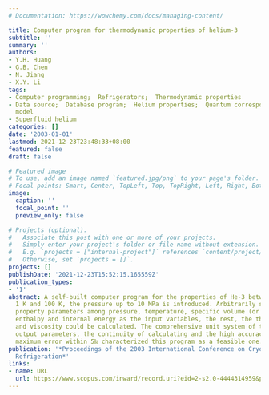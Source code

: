 ```yaml
---
# Documentation: https://wowchemy.com/docs/managing-content/

title: Computer program for thermodynamic properties of helium-3
subtitle: ''
summary: ''
authors:
- Y.H. Huang
- G.B. Chen
- N. Jiang
- X.Y. Li
tags:
- Computer programming;  Refrigerators;  Thermodynamic properties
- Data source;  Database program;  Helium properties;  Quantum corresponding state
  model
- Superfluid helium
categories: []
date: '2003-01-01'
lastmod: 2021-12-23T23:48:33+08:00
featured: false
draft: false

# Featured image
# To use, add an image named `featured.jpg/png` to your page's folder.
# Focal points: Smart, Center, TopLeft, Top, TopRight, Left, Right, BottomLeft, Bottom, BottomRight.
image:
  caption: ''
  focal_point: ''
  preview_only: false

# Projects (optional).
#   Associate this post with one or more of your projects.
#   Simply enter your project's folder or file name without extension.
#   E.g. `projects = ["internal-project"]` references `content/project/deep-learning/index.md`.
#   Otherwise, set `projects = []`.
projects: []
publishDate: '2021-12-23T15:52:15.165559Z'
publication_types:
- '1'
abstract: A self-built computer program for the properties of He-3 between the temperature
  1 K and 100 K, the pressure up to 10 MPa is introduced. Arbitrarily selecting two
  property parameters among pressure, temperature, specific volume (or density), entropy,
  enthalpy and internal energy as the input variables, the rest, the thermal conductivity
  and viscosity could be calculated. The comprehensive unit system of the input and
  output parameters, the continuity of calculating and the high accuracy with the
  maximum error within 5‰ characterized this program as a feasible one.
publication: '*Proceedings of the 2003 International Conference on Cryogenics and
  Refrigeration*'
links:
- name: URL
  url: https://www.scopus.com/inward/record.uri?eid=2-s2.0-4444314959&partnerID=40&md5=e90768fed6be1ccfefe492f5eb9f53eb
---
```

